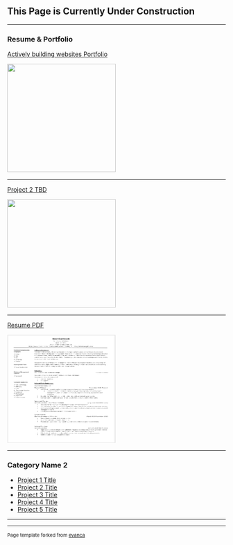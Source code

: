 ## **This Page is Currently Under Construction**

---

### Resume & Portfolio 

[Actively building websites Portfolio](/sample_page.md)

<img width="250" height="250" src="images/dummy_thumbnail.jpg?raw=true"/>

---

[Project 2 TBD](http://example.com/)

<img width="250" height="250" src="images/dummy_thumbnail.jpg?raw=true"/>

---
[Resume PDF](/pdf/Resume.pdf)

<img width="250" height="250" src="images\resume thumbnail.png"/> 

---

### Category Name 2

- [Project 1 Title](http://example.com/)
- [Project 2 Title](http://example.com/)
- [Project 3 Title](http://example.com/)
- [Project 4 Title](http://example.com/)
- [Project 5 Title](http://example.com/)

---




---
<p style="font-size:11px">Page template forked from <a href="https://github.com/evanca/quick-portfolio">evanca</a></p>
<!-- Remove above link if you don't want to attibute -->

